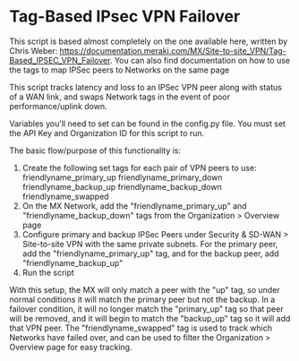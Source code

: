 # Tag-Based IPsec VPN Failover
This script is based almost completely on the one available here, written by Chris Weber: https://documentation.meraki.com/MX/Site-to-site_VPN/Tag-Based_IPSEC_VPN_Failover. You can also find documentation on how to use the tags to map IPSec peers to Networks on the same page

This script tracks latency and loss to an IPSec VPN peer along with status of a WAN link, and swaps Network tags in the event of poor performance/uplink down.

Variables you'll need to set can be found in the config.py file.
You must set the API Key and Organization ID for this script to run.

The basic flow/purpose of this functionality is:
1. Create the following set tags for each pair of VPN peers to use:
   friendlyname_primary_up
   friendlyname_primary_down
   friendlyname_backup_up
   friendlyname_backup_down
   friendlyname_swapped
2. On the MX Network, add the "friendlyname_primary_up" and "friendlyname_backup_down" tags from the Organization > Overview page
3. Configure primary and backup IPSec Peers under Security & SD-WAN > Site-to-site VPN with the same private subnets. For the primary peer, add the "friendlyname_primary_up" tag, and for the backup peer, add "friendlyname_backup_up"
4. Run the script

With this setup, the MX will only match a peer with the "up" tag, so under normal conditions it will match the primary peer but not the backup. In a failover condition, it will no longer match the "primary_up" tag so that peer will be removed, and it will begin to match the "backup_up" tag so it will add that VPN peer. The "friendlyname_swapped" tag is used to track which Networks have failed over, and can be used to filter the Organization > Overview page for easy tracking.
